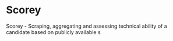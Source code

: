 # Scorey
Scorey - Scraping, aggregating and assessing technical ability of a candidate based on publicly available s
